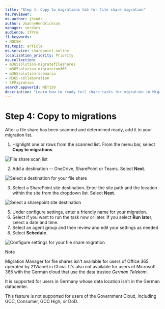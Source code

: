 ```yaml
---
title: "Step 4: Copy to migrations tab for file share migration"
ms.reviewer: 
ms.author: jhendr
author: JoanneHendrickson
manager: serdars
audience: ITPro
f1.keywords:
- NOCSH
ms.topic: article
ms.service: sharepoint-online
localization_priority: Priority
ms.collection:
- m365solution-migratefileshares
- m365solution-migratetom365
- m365solution-scenario 
- M365-collaboration
- SPMigration
search.appverid: MET150
description: "Learn how to ready feil share tasks for migration in Migration Manager."
---
```


# Step 4: Copy to migrations

After a file share has been scanned and determined ready, add it to your migration list.  

1. Highlight one or rows from the scanned list. From the menu bar, select **Copy to migrations**.

![File share scan list](/media/mm-fileshare-scan-list.png)


2. Add a destination -- OneDrive, SharePoint or Teams. Select **Next**.

![Select a destination for your file share](/media/mm-fileshare-copy-migrattions-destinations.png)

3.  Select a SharePoint site destination.  Enter the site path and the location within the site from the dropdown list. Select **Next**.

![Select a sharepoint site destination](/media/mm-fileshare-copy-migrations-destination-path.png)


5. Under configure settings, enter a friendly name for your migration.
6. Select if you want to run the task now or later. If you select **Run later**, select a date and time.
7. Select an agent group and then review and edit your settings as needed.
8. Select **Schedule.**

![Configure settings for your file share migration](/media/mm-fileshare-copy-migrations-configure-settings.png)


>[!NOTE]
>Migration Manager for file shares isn't available for users of Office 365 operated by 21Vianet in China. It's also not available for users of Microsoft 365 with the German cloud that use the data trustee *German Telekom*. 
>
>It is supported for users in Germany whose data location isn't in the German datacenter.
>
> This feature is not supported for users of the Government Cloud, including GCC, Consumer, GCC High, or DoD.
